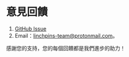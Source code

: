 # 意見回饋

1. [GitHub Issue](https://github.com/Linchpins-team/fever-pass/issues) 
2. Email：linchpins-team@protonmail.com。

感謝您的支持，您的每個回饋都是我們進步的助力！